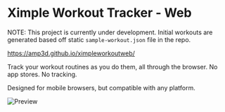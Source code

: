 # Ximple Workout Tracker - Web

NOTE: This project is currently under development. Initial workouts are generated based off static `sample-workout.json` file in the repo.

https://amp3d.github.io/ximpleworkoutweb/

Track your workout routines as you do them, all through the browser. No app stores. No tracking.

Designed for mobile browsers, but compatible with any platform.

![Preview](https://raw.githubusercontent.com/AMP3D/ximpleworkoutweb/main/src/assets/preview-05082024_1612.PNG)
